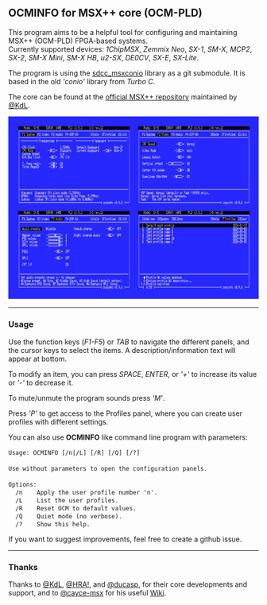 ## OCMINFO for MSX++ core (OCM-PLD)


This program aims to be a helpful tool for configuring and maintaining MSX++ (OCM-PLD) FPGA-based systems.\
Currently supported devices: _1ChipMSX_, _Zemmix Neo_, _SX-1_, _SM-X_, _MCP2_, _SX-2_, _SM-X Mini_, _SM-X HB_, _u2-SX_, _DE0CV_, _SX-E_, _SX-Lite_.

The program is using the [sdcc_msxconio](https://github.com/nataliapc/sdcc_msxconio) library as a git submodule. It is based in the old _'conio'_ library from _Turbo C_.

The core can be found at the [official MSX++ repository](https://github.com/gnogni/ocm-pld-dev) maintained by [@KdL](https://github.com/gnogni).

![ocminfo panels](.images/panels.jpg)

----


### Usage

Use the function keys (_F1-F5_) or _TAB_ to navigate the different panels, and the cursor keys to select the items. A description/information text will appear at bottom.

To modify an item, you can press _SPACE_, _ENTER_, or _'+'_ to increase its value or _'-'_ to decrease it.

To mute/unmute the program sounds press _'M'_.

Press _'P'_ to get access to the Profiles panel, where you can create user profiles with different settings.

You can also use **OCMINFO** like command line program with parameters:

	Usage: OCMINFO [/n|/L] [/R] [/Q] [/?]
	
	Use without parameters to open the configuration panels.
	
	Options:
	  /n    Apply the user profile number 'n'.
	  /L    List the user profiles.
	  /R    Reset OCM to default values.
	  /Q    Quiet mode (no verbose).
	  /?    Show this help.

If you want to suggest improvements, feel free to create a github issue.

----

### Thanks

Thanks to [@KdL](https://github.com/gnogni), [@HRA!](https://github.com/hra1129), and [@ducasp](https://github.com/ducasp), for their core developments and support, and to [@cayce-msx](https://github.com/cayce-msx) for his useful [Wiki](https://github.com/cayce-msx/msxpp-quick-ref/wiki).

